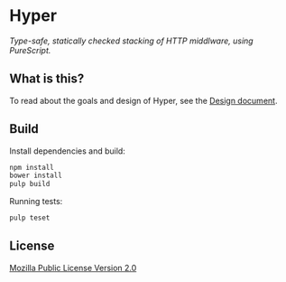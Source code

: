 # Hyper

*Type-safe, statically checked stacking of HTTP middlware, using PureScript.*

## What is this?

To read about the goals and design of Hyper, see the [Design
document](https://owickstrom.github.io/hyper/).

## Build

Install dependencies and build:

```bash
npm install
bower install
pulp build
```

Running tests:

```bash
pulp teset
```

## License

[Mozilla Public License Version 2.0](LICENSE)
